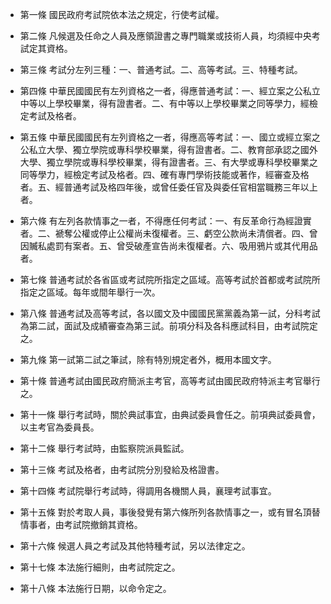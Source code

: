 * 第一條 國民政府考試院依本法之規定，行使考試權。

* 第二條 凡候選及任命之人員及應領證書之專門職業或技術人員，均須經中央考試定其資格。

* 第三條 考試分左列三種：一、普通考試。二、高等考試。三、特種考試。

* 第四條 中華民國國民有左列資格之一者，得應普通考試：一、經立案之公私立中等以上學校畢業，得有證書者。二、有中等以上學校畢業之同等學力，經檢定考試及格者。

* 第五條 中華民國國民有左列資格之一者，得應高等考試：一、國立或經立案之公私立大學、獨立學院或專科學校畢業，得有證書者。二、教育部承認之國外大學、獨立學院或專科學校畢業，得有證書者。三、有大學或專科學校畢業之同等學力，經檢定考試及格者。四、確有專門學術技能或著作，經審查及格者。五、經普通考試及格四年後，或曾任委任官及與委任官相當職務三年以上者。

* 第六條 有左列各款情事之一者，不得應任何考試：一、有反革命行為經證實者。二、褫奪公權或停止公權尚未復權者。三、虧空公款尚未清償者。四、曾因贓私處罰有案者。五、曾受破產宣告尚未復權者。六、吸用鴉片或其代用品者。

* 第七條 普通考試於各省區或考試院所指定之區域。高等考試於首都或考試院所指定之區域。每年或間年舉行一次。

* 第八條 普通考試及高等考試，各以國文及中國國民黨黨義為第一試，分科考試為第二試，面試及成績審查為第三試。前項分科及各科應試科目，由考試院定之。

* 第九條 第一試第二試之筆試，除有特別規定者外，概用本國文字。

* 第十條 普通考試由國民政府簡派主考官，高等考試由國民政府特派主考官舉行之。

* 第十一條 舉行考試時，關於典試事宜，由典試委員會任之。前項典試委員會，以主考官為委員長。

* 第十二條 舉行考試時，由監察院派員監試。

* 第十三條 考試及格者，由考試院分別發給及格證書。

* 第十四條 考試院舉行考試時，得調用各機關人員，襄理考試事宜。

* 第十五條 對於考取人員，事後發覺有第六條所列各款情事之一，或有冒名頂替情事者，由考試院撤銷其資格。

* 第十六條 候選人員之考試及其他特種考試，另以法律定之。

* 第十七條 本法施行細則，由考試院定之。

* 第十八條 本法施行日期，以命令定之。


